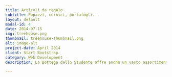 ```yaml
---
title: Articoli da regalo
subtitle: Pupazzi, cornici, portafogli...
layout: default
modal-id: 4
date: 2014-07-15
img: treehouse.png
thumbnail: treehouse-thumbnail.png
alt: image-alt
project-date: April 2014
client: Start Bootstrap
category: Web Development
description: La Bottega dello Studente offre anche un vasto assortimento di articoli da regalo, per aiutarti a trovare l'idea migliore per l'occasione giusta.

---
```

